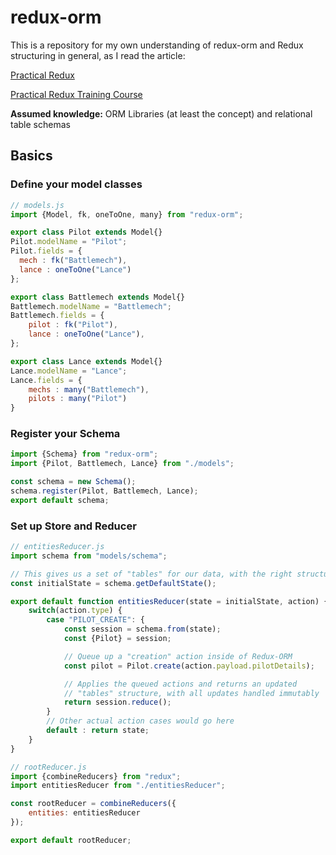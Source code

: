 # redux-orm

This is a repository for my own understanding of redux-orm and Redux structuring in general, as I read the article:  

[Practical Redux](https://blog.isquaredsoftware.com/series/practical-redux/)

[Practical Redux Training Course]()

**Assumed knowledge:** ORM Libraries (at least the concept) and relational table schemas

## Basics

### Define your model classes

```javascript
// models.js
import {Model, fk, oneToOne, many} from "redux-orm";

export class Pilot extends Model{}
Pilot.modelName = "Pilot";
Pilot.fields = {
  mech : fk("Battlemech"),
  lance : oneToOne("Lance")
};

export class Battlemech extends Model{}
Battlemech.modelName = "Battlemech";
Battlemech.fields = {
    pilot : fk("Pilot"),
    lance : oneToOne("Lance"),
};

export class Lance extends Model{}
Lance.modelName = "Lance";
Lance.fields = {
    mechs : many("Battlemech"),
    pilots : many("Pilot")
}
```

### Register your Schema

```javascript
import {Schema} from "redux-orm";
import {Pilot, Battlemech, Lance} from "./models";

const schema = new Schema();
schema.register(Pilot, Battlemech, Lance);
export default schema;
```

### Set up Store and Reducer

```javascript
// entitiesReducer.js
import schema from "models/schema";

// This gives us a set of "tables" for our data, with the right structure
const initialState = schema.getDefaultState();

export default function entitiesReducer(state = initialState, action) {
    switch(action.type) {
        case "PILOT_CREATE": {
            const session = schema.from(state);
            const {Pilot} = session;

            // Queue up a "creation" action inside of Redux-ORM
            const pilot = Pilot.create(action.payload.pilotDetails);

            // Applies the queued actions and returns an updated
            // "tables" structure, with all updates handled immutably
            return session.reduce();
        }
        // Other actual action cases would go here
        default : return state;
    }
}

// rootReducer.js
import {combineReducers} from "redux";
import entitiesReducer from "./entitiesReducer";

const rootReducer = combineReducers({
    entities: entitiesReducer
});

export default rootReducer;
```